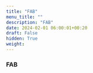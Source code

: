 ```yaml
---
title: "FAB"
menu_title: ""
description: "FAB"
date: 2024-02-01 06:00:01+00:20
draft: False
hidden: True
weight:
---
```

### FAB


